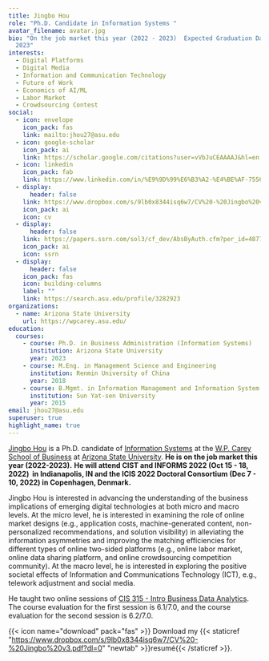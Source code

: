 ```yaml
---
title: Jingbo Hou
role: "Ph.D. Candidate in Information Systems "
avatar_filename: avatar.jpg
bio: "On the job market this year (2022 - 2023)  Expected Graduation Date: June
  2023"
interests:
  - Digital Platforms
  - Digital Media
  - Information and Communication Technology
  - Future of Work
  - Economics of AI/ML
  - Labor Market
  - Crowdsourcing Contest
social:
  - icon: envelope
    icon_pack: fas
    link: mailto:jhou27@asu.edu
  - icon: google-scholar
    icon_pack: ai
    link: https://scholar.google.com/citations?user=vVbJuCEAAAAJ&hl=en
  - icon: linkedin
    icon_pack: fab
    link: https://www.linkedin.com/in/%E9%9D%99%E6%B3%A2-%E4%BE%AF-755669bb/
  - display:
      header: false
    link: https://www.dropbox.com/s/9lb0x8344isq6w7/CV%20-%20Jingbo%20v3.pdf?dl=0
    icon_pack: ai
    icon: cv
  - display:
      header: false
    link: https://papers.ssrn.com/sol3/cf_dev/AbsByAuth.cfm?per_id=4877048
    icon_pack: ai
    icon: ssrn
  - display:
      header: false
    icon_pack: fas
    icon: building-columns
    label: ""
    link: https://search.asu.edu/profile/3282923
organizations:
  - name: Arizona State University
    url: https://wpcarey.asu.edu/
education:
  courses:
    - course: Ph.D. in Business Administration (Information Systems)
      institution: Arizona State University
      year: 2023
    - course: M.Eng. in Management Science and Engineering
      institution: Renmin University of China
      year: 2018
    - course: B.Mgmt. in Information Management and Information System (with Honor)
      institution: Sun Yat-sen University
      year: 2015
email: jhou27@asu.edu
superuser: true
highlight_name: true
---
```

[Jingbo Hou](https://search.asu.edu/profile/3282923) is a Ph.D. candidate of [Information Systems](https://wpcarey.asu.edu/information-systems-degrees/doctoral) at the [W.P. Carey School of Business](https://wpcarey.asu.edu/) at [Arizona State University](https://www.asu.edu/). **He is on the job market this year (2022-2023).** **He will attend CIST and INFORMS 2022 (Oct 15 - 18, 2022)  in Indianapolis, IN and the ICIS 2022 Doctoral Consortium (Dec 7 - 10, 2022) in Copenhagen, Denmark.**

Jingbo Hou is interested in advancing the understanding of the business implications of emerging digital technologies at both micro and macro levels. At the micro level, he is interested in examining the role of online market designs (e.g., application costs, machine-generated content, non-personalized recommendations, and solution visibility) in alleviating the information asymmetries and improving the matching efficiencies for different types of online two-sided platforms (e.g., online labor market, online data sharing platform, and online crowdsourcing competition community). At the macro level, he is interested in exploring the positive societal effects of Information and Communications Technology (ICT), e.g., telework adjustment and social media. 

H﻿e taught two online sessions of [CIS 315 - Intro Business Data Analytics](https://www.dropbox.com/s/05dlf30jn72lpy2/2022%20Summer%20C%20CIS%20315%20SYLLABUS%20%2B%20Schedule-%20Hou.pdf?dl=0). The course evaluation for the first session is 6.1/7.0, and the course evaluation for the second session is 6.2/7.0. 

{{< icon name="download" pack="fas" >}} Download my {{< staticref "https://www.dropbox.com/s/9lb0x8344isq6w7/CV%20-%20Jingbo%20v3.pdf?dl=0" "newtab" >}}resumé{{< /staticref >}}.